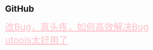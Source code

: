 <html>
<head>
    <meta charset="utf-8">
    <title>GitHub</title>
    <link rel="stylesheet" href="https://zhaobokai341.github.io/yangshi.css">
    <style>
        a{color:pink;font-size:30px;}
    </style>
</head>
<body>
<h1>GitHub</h1>
<a href="../15/15zhanlan/151" target="_blank">改Bug，真头疼，如何高效解决Bug</a>
<br>
<a href="../15/15zhanlan/152" target="_blank">utools太好用了</a>
</body>
</html>
